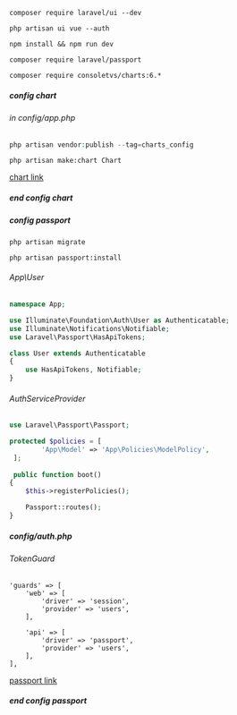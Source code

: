 
```shell
composer require laravel/ui --dev

php artisan ui vue --auth

npm install && npm run dev

composer require laravel/passport

composer require consoletvs/charts:6.*
```

##### config chart
###### in config/app.php
```php
php artisan vendor:publish --tag=charts_config
```

```shell
php artisan make:chart Chart
```

[chart link](https://dev.to/arielsalvadordev/use-laravel-charts-in-laravel-5bbm)
##### end config chart

##### config passport
```shell
php artisan migrate

php artisan passport:install
```
###### App\User
```php
namespace App;

use Illuminate\Foundation\Auth\User as Authenticatable;
use Illuminate\Notifications\Notifiable;
use Laravel\Passport\HasApiTokens;

class User extends Authenticatable
{
    use HasApiTokens, Notifiable;
}
```

###### AuthServiceProvider
```php
use Laravel\Passport\Passport;

protected $policies = [
        'App\Model' => 'App\Policies\ModelPolicy',
 ];
 
 public function boot()
{
    $this->registerPolicies();

    Passport::routes();
}
```

##### config/auth.php
###### TokenGuard
```
'guards' => [
    'web' => [
        'driver' => 'session',
        'provider' => 'users',
    ],

    'api' => [
        'driver' => 'passport',
        'provider' => 'users',
    ],
],
```

[passport link](https://laravel.com/docs/master/passport)
##### end config passport